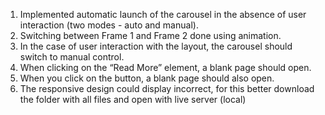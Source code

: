 1. Implemented automatic launch of the carousel in the absence of user interaction (two modes - auto and manual).
2. Switching between Frame 1 and Frame 2 done using animation.
3. In the case of user interaction with the layout, the carousel should switch to manual control.
4. When clicking on the “Read More” element, a blank page should open.
5. When you click on the button, a blank page should also open.
6. The responsive design could display incorrect, for this better download the folder with all files and open with live server (local)


